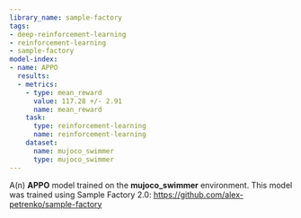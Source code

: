 ```yaml
---
library_name: sample-factory
tags:
- deep-reinforcement-learning
- reinforcement-learning
- sample-factory
model-index:
- name: APPO
  results:
  - metrics:
    - type: mean_reward
      value: 117.28 +/- 2.91
      name: mean_reward
    task:
      type: reinforcement-learning
      name: reinforcement-learning
    dataset:
      name: mujoco_swimmer
      type: mujoco_swimmer
---
```


A(n) **APPO** model trained on the **mujoco_swimmer** environment.
This model was trained using Sample Factory 2.0: https://github.com/alex-petrenko/sample-factory
    